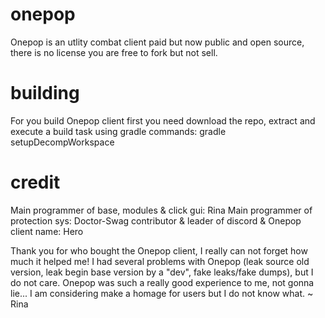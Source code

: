 # onepop
Onepop is an utlity combat client paid but now public and open source, there is no license you are free to fork but not sell.

# building
For you build Onepop client first you need download the repo, extract and execute a build task using gradle commands:
gradle setupDecompWorkspace

# credit
Main programmer of base, modules & click gui: Rina
Main programmer of protection sys: Doctor-Swag
contributor & leader of discord & Onepop client name: Hero

Thank you for who bought the Onepop client, I really can not forget how much it helped me!
I had several problems with Onepop (leak source old version, leak begin base version by a "dev", fake leaks/fake dumps), but I do not care.
Onepop was such a really good experience to me, not gonna lie... I am considering make a homage for users but I do not know what.
~ Rina
